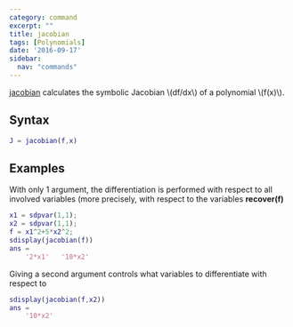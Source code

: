 ```yaml
---
category: command
excerpt: ""
title: jacobian
tags: [Polynomials]
date: '2016-09-17'
sidebar:
  nav: "commands"
---
```


[jacobian](/command/jacobian) calculates the symbolic Jacobian \\(df/dx\\) of a polynomial \\(f(x)\\).

## Syntax

````matlab
J = jacobian(f,x)
````

## Examples

With only 1 argument, the differentiation is performed with respect to all involved variables (more precisely, with respect to the variables **recover(f)**

````matlab
x1 = sdpvar(1,1);
x2 = sdpvar(1,1);
f = x1^2+5*x2^2;
sdisplay(jacobian(f))
ans =
    '2*x1'   '10*x2'
````

Giving a second argument controls what variables to differentiate with respect to
````matlab
sdisplay(jacobian(f,x2))
ans =
    '10*x2'
````
